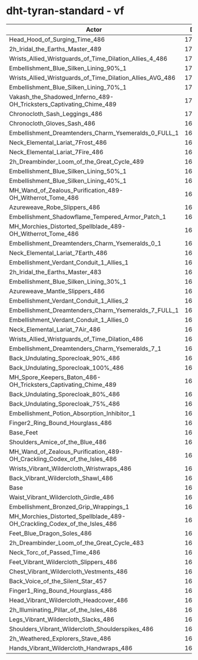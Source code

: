 # dht-tyran-standard - vf
| Actor | DPS | Increase |
|---|:---:|:---:|
|Head_Hood_of_Surging_Time_486|171177|1.67%|
|2h_Iridal_the_Earths_Master_489|170850|1.48%|
|Wrists_Allied_Wristguards_of_Time_Dilation_Allies_4_486|170819|1.46%|
|Embellishment_Blue_Silken_Lining_90%_1|170590|1.33%|
|Wrists_Allied_Wristguards_of_Time_Dilation_Allies_AVG_486|170341|1.18%|
|Embellishment_Blue_Silken_Lining_70%_1|170244|1.12%|
|Vakash_the_Shadowed_Inferno_489-OH_Tricksters_Captivating_Chime_489|170241|1.12%|
|Chronocloth_Sash_Leggings_486|170239|1.12%|
|Chronocloth_Gloves_Sash_486|169866|0.90%|
|Embellishment_Dreamtenders_Charm_Ysemeralds_0_FULL_1|169734|0.82%|
|Neck_Elemental_Lariat_7Frost_486|169671|0.78%|
|Neck_Elemental_Lariat_7Fire_486|169663|0.77%|
|2h_Dreambinder_Loom_of_the_Great_Cycle_489|169652|0.77%|
|Embellishment_Blue_Silken_Lining_50%_1|169642|0.76%|
|Embellishment_Blue_Silken_Lining_40%_1|169521|0.69%|
|MH_Wand_of_Zealous_Purification_489-OH_Witherrot_Tome_486|169506|0.68%|
|Azureweave_Robe_Slippers_486|169488|0.67%|
|Embellishment_Shadowflame_Tempered_Armor_Patch_1|169464|0.66%|
|MH_Morchies_Distorted_Spellblade_489-OH_Witherrot_Tome_486|169298|0.56%|
|Embellishment_Dreamtenders_Charm_Ysemeralds_0_1|169278|0.55%|
|Neck_Elemental_Lariat_7Earth_486|169232|0.52%|
|Embellishment_Verdant_Conduit_1_Allies_1|169200|0.50%|
|2h_Iridal_the_Earths_Master_483|169174|0.48%|
|Embellishment_Blue_Silken_Lining_30%_1|169153|0.47%|
|Azureweave_Mantle_Slippers_486|169150|0.47%|
|Embellishment_Verdant_Conduit_1_Allies_2|169150|0.47%|
|Embellishment_Dreamtenders_Charm_Ysemeralds_7_FULL_1|169111|0.45%|
|Embellishment_Verdant_Conduit_1_Allies_0|169075|0.43%|
|Neck_Elemental_Lariat_7Air_486|169052|0.41%|
|Wrists_Allied_Wristguards_of_Time_Dilation_486|168998|0.38%|
|Embellishment_Dreamtenders_Charm_Ysemeralds_7_1|168954|0.35%|
|Back_Undulating_Sporecloak_90%_486|168830|0.28%|
|Back_Undulating_Sporecloak_100%_486|168812|0.27%|
|MH_Spore_Keepers_Baton_486-OH_Tricksters_Captivating_Chime_489|168808|0.27%|
|Back_Undulating_Sporecloak_80%_486|168720|0.21%|
|Back_Undulating_Sporecloak_75%_486|168719|0.21%|
|Embellishment_Potion_Absorption_Inhibitor_1|168710|0.21%|
|Finger2_Ring_Bound_Hourglass_486|168610|0.15%|
|Base_Feet|168563|0.12%|
|Shoulders_Amice_of_the_Blue_486|168446|0.05%|
|MH_Wand_of_Zealous_Purification_489-OH_Crackling_Codex_of_the_Isles_486|168406|0.03%|
|Wrists_Vibrant_Wildercloth_Wristwraps_486|168392|0.02%|
|Back_Vibrant_Wildercloth_Shawl_486|168380|0.01%|
|Base|168359|0.00%|
|Waist_Vibrant_Wildercloth_Girdle_486|168330|-0.02%|
|Embellishment_Bronzed_Grip_Wrappings_1|168293|-0.04%|
|MH_Morchies_Distorted_Spellblade_489-OH_Crackling_Codex_of_the_Isles_486|168208|-0.09%|
|Feet_Blue_Dragon_Soles_486|168180|-0.11%|
|2h_Dreambinder_Loom_of_the_Great_Cycle_483|168167|-0.11%|
|Neck_Torc_of_Passed_Time_486|168121|-0.14%|
|Feet_Vibrant_Wildercloth_Slippers_486|168111|-0.15%|
|Chest_Vibrant_Wildercloth_Vestments_486|167965|-0.23%|
|Back_Voice_of_the_Silent_Star_457|167930|-0.25%|
|Finger1_Ring_Bound_Hourglass_486|167893|-0.28%|
|Head_Vibrant_Wildercloth_Headcover_486|167839|-0.31%|
|2h_Illuminating_Pillar_of_the_Isles_486|167721|-0.38%|
|Legs_Vibrant_Wildercloth_Slacks_486|167582|-0.46%|
|Shoulders_Vibrant_Wildercloth_Shoulderspikes_486|167443|-0.54%|
|2h_Weathered_Explorers_Stave_486|167423|-0.56%|
|Hands_Vibrant_Wildercloth_Handwraps_486|167363|-0.59%|
